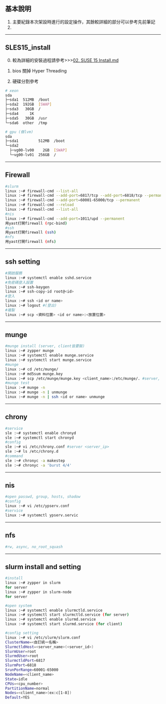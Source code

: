 ## 基本說明
1. 主要紀錄本次架設時進行的設定操作，其餘較詳細的部分可以參考先前筆記
2. 


---
## SLES15_install
0. 較為詳細的安裝過程請參考>>>[02. SUSE 15 Install.md](https://github.com/HongScarlet/homework/blob/master/SUSE15%20cluster/02.%20SUSE%2015%20Install.md) 
1. bios 關掉 Hyper Threading

2. 硬碟分割參考
```bash
# xeon
sda
├─sda1  512MB  /boot
├─sda2  192GB  [SWAP]
├─sda3   30GB  /
├─sda4     1K  
├─sda5   30GB  /usr
└─sda6  other  /tmp
```
```bash
# gpu (做lvm)
sda
├─sda1         512MB  /boot
└─sda2
  ├─vg00-lv00    2GB  [SWAP]
  └─vg00-lv01  256GB  /
```

---
## Firewall
```bash
#slurm
linux :~# firewall-cmd --list-all
linux :~# firewall-cmd --add-port=6817/tcp --add-port=6818/tcp --permanent
linux :~# firewall-cmd --add-port=60001-65000/tcp --permanent
linux :~# firewall-cmd --reload
linux :~# firewall-cmd --list-all
#nis
linux :~# firewall-cmd --add-port=1011/upd --permanent
用yast打開firewall (rpc-bind)
#ssh
用yast打開firewall (ssh)
#nfs
用yast打開firewall (nfs)
```
---
## ssh setting
```bash
#開啟服務
linux :~# systemctl enable sshd.service
#免密碼登入設置
linux :~# ssh-keygen
linux :~# ssh-copy-id root@<id>
#登入
linux :~# ssh <id or name>
linux :~# logout #(登出)
#複製
linux :~# scp <資料位置> <id or name>:<放置位置>
```
---
## munge
```bash
#munge install (server, client皆要裝)
linux :~# zypper munge
linux :~# systemctl enable munge.service
linux :~# systemctl start munge.service
#munge
linux :~# cd /etc/munge/
linux :~# md5sum munge.key
linux :~# scp /etc/munge/munge.key <client_name>:/etc/munge/. #server, client一致
#munge test
linux :~# munge -n
linux :~# munge -n | unmunge
linux :~# munge -n | ssh <id or name> unmunge
```
---
## chrony
```bash
#service
sle :~# systemctl enable chronyd
sle :~# systemctl start chronyd
#config
sle :~# vi /etc/chrony.conf #server <server_ip>
sle :~# ls /etc/chrony.d
#command
sle :~# chronyc -a makestep
sle :~# chronyc -a 'burst 4/4'
```
---
## nis
```bash
#open passwd, group, hosts, shadow
#config
linux :~# vi /etc/ypserv.conf
#service
linux :~# systemctl ypserv.servic
```
---
## nfs
```bash
#rw, async, no_root_squash
```
---
## slurm install and setting
```bash
#install
linux :~# zypper in slurm
for server
linux :~# zypper in slurm-node
for server
```

```bash
#open system
linux :~# systemctl enable slurmctld.service
linux :~# systemctl start slurmctld.service (for server)
linux :~# systemctl enable slurmd.service
linux :~# systemctl start slurmd.service (for client)
```

```bash
#config setting
linux :~# vi /etc/slurm/slurm.conf
ClusterName=<自訂統一名稱>
SlurmctldHost=<server_name>(<server_id>)
SlurmUser=root
SlurmdUser=root
SlurmctldPort=6817
SlurmPort=6818
SrunPorRange=60001-65000
NodeName=<client_name>
State=idle
CPUs=<cpu_number>
PartitionName=normal
Nodes=<client_name>(ex:c[1-8])
Default=YES
```
